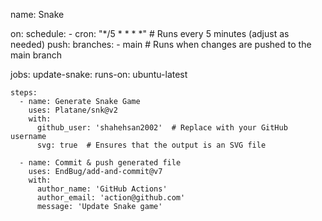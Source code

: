 name: Snake

on:
  schedule:
    - cron: "*/5 * * * *"  # Runs every 5 minutes (adjust as needed)
  push:
    branches:
      - main  # Runs when changes are pushed to the main branch

jobs:
  update-snake:
    runs-on: ubuntu-latest

    steps:
      - name: Generate Snake Game
        uses: Platane/snk@v2
        with:
          github_user: 'shahehsan2002'  # Replace with your GitHub username
          svg: true  # Ensures that the output is an SVG file

      - name: Commit & push generated file
        uses: EndBug/add-and-commit@v7
        with:
          author_name: 'GitHub Actions'
          author_email: 'action@github.com'
          message: 'Update Snake game'
